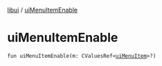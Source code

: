 [libui](README.md) / [uiMenuItemEnable](ui-menu-item-enable.md)

# uiMenuItemEnable

`fun uiMenuItemEnable(m: CValuesRef<`[`uiMenuItem`](ui-menu-item.md)`>?)`